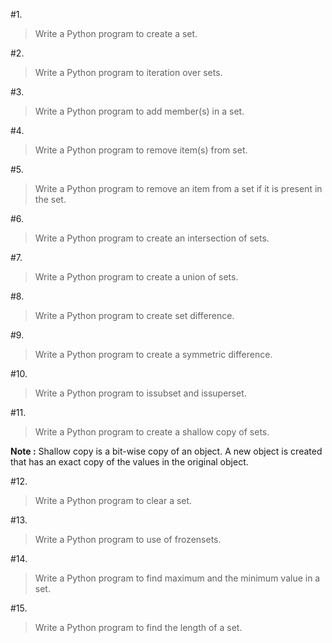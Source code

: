 #1. 
>Write a Python program to create a set.


#2. 
>Write a Python program to iteration over sets.


#3. 
>Write a Python program to add member(s) in a set.


#4. 
>Write a Python program to remove item(s) from set.


#5. 
>Write a Python program to remove an item from a set if it is present in the set.


#6. 
>Write a Python program to create an intersection of sets.


#7. 
>Write a Python program to create a union of sets.


#8. 
>Write a Python program to create set difference.


#9. 
>Write a Python program to create a symmetric difference.


#10. 
>Write a Python program to issubset and issuperset.


#11. 
>Write a Python program to create a shallow copy of sets.

**Note :** Shallow copy is a bit-wise copy of an object. A new object is created that has an exact copy of the values in the original object.


#12. 
>Write a Python program to clear a set.


#13. 
>Write a Python program to use of frozensets.


#14. 
>Write a Python program to find maximum and the minimum value in a set.


#15. 
>Write a Python program to find the length of a set.


